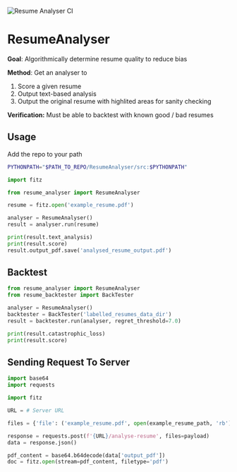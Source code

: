 ![Resume Analyser CI](https://github.com/xl402/ResumeAnalyser/actions/workflows/resume_analyser.yaml/badge.svg?branch=main)

# ResumeAnalyser

**Goal**: Algorithmically determine resume quality to reduce bias

**Method**: Get an analyser to
1. Score a given resume
2. Output text-based analysis
3. Output the original resume with highlited areas for sanity checking

**Verification:**
Must be able to backtest with known good / bad resumes

## Usage
Add the repo to your path
```sh
PYTHONPATH="$PATH_TO_REPO/ResumeAnalyser/src:$PYTHONPATH"
```

```python
import fitz

from resume_analyser import ResumeAnalyser

resume = fitz.open('example_resume.pdf')

analyser = ResumeAnalyser()
result = analyser.run(resume)

print(result.text_analysis)
print(result.score)
result.output_pdf.save('analysed_resume_output.pdf')
```

## Backtest
```python
from resume_analyser import ResumeAnalyser
from resume_backtester import BackTester

analyser = ResumeAnalyser()
backtester = BackTester('labelled_resumes_data_dir')
result = backtester.run(analyser, regret_threshold=7.0)

print(result.catastrophic_loss)
print(result.score)
```

## Sending Request To Server

```python
import base64
import requests

import fitz

URL = # Server URL

files = {'file': ('example_resume.pdf', open(example_resume_path, 'rb'), 'application/pdf')}

response = requests.post(f'{URL}/analyse-resume', files=payload)
data = response.json()

pdf_content = base64.b64decode(data['output_pdf'])
doc = fitz.open(stream=pdf_content, filetype='pdf')
```
